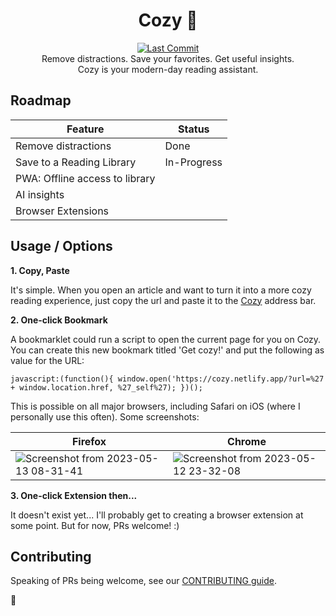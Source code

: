 <h1 align="center">Cozy 🧸</h1>
<p align="center">
<a href="https://github.com/ayoayco/cozy">
  <img alt="Last Commit" src="https://img.shields.io/github/last-commit/ayoayco/cozy?logo=github" />
</a><br />
Remove distractions. Save your favorites. Get useful insights.<br />
Cozy is your modern-day reading assistant.
</p>

## Roadmap
| Feature | Status |
| --- | --- |
| Remove distractions| Done |
| Save to a Reading Library | In-Progress |
| PWA: Offline access to library | |
| AI insights | |
| Browser Extensions | |

## Usage / Options

**1. Copy, Paste**

It's simple. When you open an article and want to turn it into a more cozy reading experience, just copy the url and paste it to the [Cozy](https://cozy.netlify.app/) address bar.  

**2. One-click Bookmark**

A bookmarklet could run a script to open the current page for you on Cozy. You can create this new bookmark titled 'Get cozy!' and put the following as value for the URL:

```
javascript:(function(){ window.open('https://cozy.netlify.app/?url=%27 + window.location.href, %27_self%27); })();
```

This is possible on all major browsers, including Safari on iOS (where I personally use this often). Some screenshots:

| Firefox | Chrome |
| --- | --- |
| ![Screenshot from 2023-05-13 08-31-41](https://github.com/ayoayco/cozy/assets/4262489/9b296d4f-2722-483a-bbc2-431c6b2ae996) | ![Screenshot from 2023-05-12 23-32-08](https://github.com/ayoayco/cozy/assets/4262489/144b74f8-3949-46b9-849c-351e4af0ac12) |

**3. One-click Extension then...**

It doesn't exist yet... I'll probably get to creating a browser extension at some point. But for now, PRs welcome! :)

## Contributing

Speaking of PRs being welcome, see our [CONTRIBUTING guide](/CONTRIBUTING.md).

🧸

